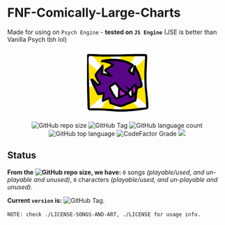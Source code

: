 ﻿# FNF-Comically-Large-Charts

Made for using on `Psych Engine` - **tested on `JS Engine`** (JSE is better than Vanilla Psych tbh lol)

<p align="center">
<img src="https://raw.githubusercontent.com/PatoFlamejanteTV/FNF-Comically-Large-Charts/refs/heads/main/pack.png" alt="skibidi gooning simulator 2069 no cap(s)">
</p>
<P align="center">
  <img alt="GitHub repo size" src="https://img.shields.io/github/repo-size/PatoFlamejanteTV/FNF-Comically-Large-Charts">
  <img alt="GitHub Tag" src="https://img.shields.io/github/v/tag/PatoFlamejanteTV/FNF-Comically-Large-Charts">
  <img alt="GitHub language count" src="https://img.shields.io/github/languages/count/PatoFlamejanteTV/FNF-Comically-Large-Charts">
  <img alt="GitHub top language" src="https://img.shields.io/github/languages/top/PatoFlamejanteTV/FNF-Comically-Large-Charts">
  <img alt="CodeFactor Grade" src="https://img.shields.io/codefactor/grade/github/PatoFlamejanteTV/FNF-Comically-Large-Charts">
<img src="https://img.shields.io/badge/contributions-welcome-green">
</P>

## Status
**From the <img alt="GitHub repo size" src="https://img.shields.io/github/repo-size/PatoFlamejanteTV/FNF-Comically-Large-Charts">, we have:** `0` songs _(playable/used, and un-playable and unused)_, `0` characters _(playable/used, and un-playable and unused)_.

**Current `version` is:** <img alt="GitHub Tag" src="https://img.shields.io/github/v/tag/PatoFlamejanteTV/FNF-Comically-Large-Charts">.

`NOTE: check ./LICENSE-SONGS-AND-ART, ./LICENSE for usage info.`
